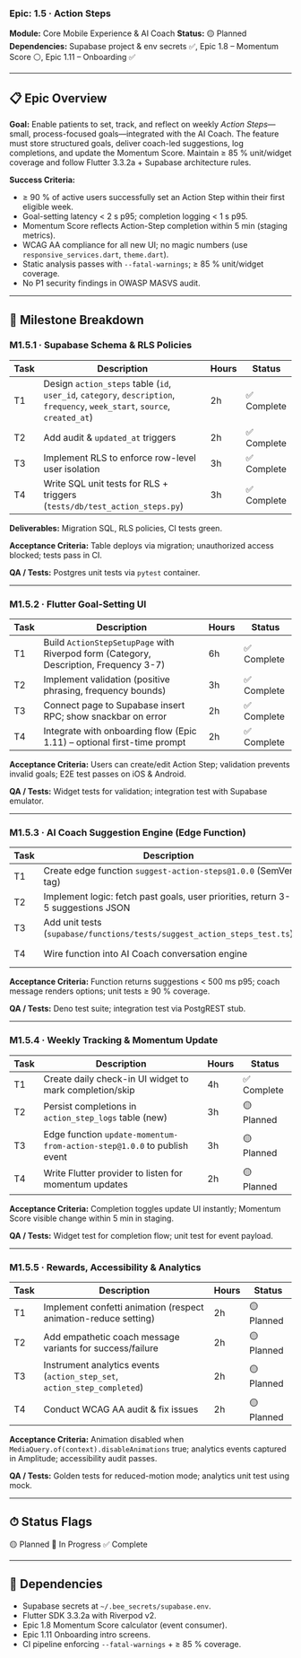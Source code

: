 ### Epic: 1.5 · Action Steps

**Module:** Core Mobile Experience & AI Coach **Status:** 🟡 Planned
**Dependencies:** Supabase project & env secrets ✅, Epic 1.8 – Momentum Score
⚪, Epic 1.11 – Onboarding ✅

---

## 📋 Epic Overview

**Goal:** Enable patients to set, track, and reflect on weekly _Action
Steps_—small, process-focused goals—integrated with the AI Coach. The feature
must store structured goals, deliver coach-led suggestions, log completions, and
update the Momentum Score. Maintain ≥ 85 % unit/widget coverage and follow
Flutter 3.3.2a + Supabase architecture rules.

**Success Criteria:**

- ≥ 90 % of active users successfully set an Action Step within their first
  eligible week.
- Goal-setting latency < 2 s p95; completion logging < 1 s p95.
- Momentum Score reflects Action-Step completion within 5 min (staging metrics).
- WCAG AA compliance for all new UI; no magic numbers (use
  `responsive_services.dart`, `theme.dart`).
- Static analysis passes with `--fatal-warnings`; ≥ 85 % unit/widget coverage.
- No P1 security findings in OWASP MASVS audit.

---

## 🏁 Milestone Breakdown

### M1.5.1 · Supabase Schema & RLS Policies

| Task | Description                                                                                                                 | Hours | Status      |
| ---- | --------------------------------------------------------------------------------------------------------------------------- | ----- | ----------- |
| T1   | Design `action_steps` table (`id`, `user_id`, `category`, `description`, `frequency`, `week_start`, `source`, `created_at`) | 2h    | ✅ Complete |
| T2   | Add audit & `updated_at` triggers                                                                                           | 2h    | ✅ Complete |
| T3   | Implement RLS to enforce row-level user isolation                                                                           | 3h    | ✅ Complete |
| T4   | Write SQL unit tests for RLS + triggers (`tests/db/test_action_steps.py`)                                                   | 3h    | ✅ Complete |

**Deliverables:** Migration SQL, RLS policies, CI tests green.

**Acceptance Criteria:** Table deploys via migration; unauthorized access
blocked; tests pass in CI.

**QA / Tests:** Postgres unit tests via `pytest` container.

---

### M1.5.2 · Flutter Goal-Setting UI

| Task | Description                                                                           | Hours | Status      |
| ---- | ------------------------------------------------------------------------------------- | ----- | ----------- |
| T1   | Build `ActionStepSetupPage` with Riverpod form (Category, Description, Frequency 3-7) | 6h    | ✅ Complete |
| T2   | Implement validation (positive phrasing, frequency bounds)                            | 3h    | ✅ Complete |
| T3   | Connect page to Supabase insert RPC; show snackbar on error                           | 2h    | ✅ Complete |
| T4   | Integrate with onboarding flow (Epic 1.11) – optional first-time prompt               | 2h    | ✅ Complete |

**Acceptance Criteria:** Users can create/edit Action Step; validation prevents
invalid goals; E2E test passes on iOS & Android.

**QA / Tests:** Widget tests for validation; integration test with Supabase
emulator.

---

### M1.5.3 · AI Coach Suggestion Engine (Edge Function)

| Task | Description                                                                     | Hours | Status      |
| ---- | ------------------------------------------------------------------------------- | ----- | ----------- |
| T1   | Create edge function `suggest-action-steps@1.0.0` (SemVer tag)                  | 4h    | ✅ Complete |
| T2   | Implement logic: fetch past goals, user priorities, return 3-5 suggestions JSON | 4h    | ✅ Complete |
| T3   | Add unit tests (`supabase/functions/tests/suggest_action_steps_test.ts`)        | 3h    | ✅ Complete |
| T4   | Wire function into AI Coach conversation engine                                 | 3h    | ✅ Complete |

**Acceptance Criteria:** Function returns suggestions < 500 ms p95; coach
message renders options; unit tests ≥ 90 % coverage.

**QA / Tests:** Deno test suite; integration test via PostgREST stub.

---

### M1.5.4 · Weekly Tracking & Momentum Update

| Task | Description                                                             | Hours | Status      |
| ---- | ----------------------------------------------------------------------- | ----- | ----------- |
| T1   | Create daily check-in UI widget to mark completion/skip                 | 4h    | ✅ Complete |
| T2   | Persist completions in `action_step_logs` table (new)                   | 3h    | 🟡 Planned  |
| T3   | Edge function `update-momentum-from-action-step@1.0.0` to publish event | 3h    | 🟡 Planned  |
| T4   | Write Flutter provider to listen for momentum updates                   | 2h    | 🟡 Planned  |

**Acceptance Criteria:** Completion toggles update UI instantly; Momentum Score
visible change within 5 min in staging.

**QA / Tests:** Widget test for completion flow; unit test for event payload.

---

### M1.5.5 · Rewards, Accessibility & Analytics

| Task | Description                                                              | Hours | Status     |
| ---- | ------------------------------------------------------------------------ | ----- | ---------- |
| T1   | Implement confetti animation (respect animation-reduce setting)          | 2h    | 🟡 Planned |
| T2   | Add empathetic coach message variants for success/failure                | 2h    | 🟡 Planned |
| T3   | Instrument analytics events (`action_step_set`, `action_step_completed`) | 2h    | 🟡 Planned |
| T4   | Conduct WCAG AA audit & fix issues                                       | 2h    | 🟡 Planned |

**Acceptance Criteria:** Animation disabled when
`MediaQuery.of(context).disableAnimations` true; analytics events captured in
Amplitude; accessibility audit passes.

**QA / Tests:** Golden tests for reduced-motion mode; analytics unit test using
mock.

---

## ⏱ Status Flags

🟡 Planned 🔵 In Progress ✅ Complete

---

## 🔗 Dependencies

- Supabase secrets at `~/.bee_secrets/supabase.env`.
- Flutter SDK 3.3.2a with Riverpod v2.
- Epic 1.8 Momentum Score calculator (event consumer).
- Epic 1.11 Onboarding intro screens.
- CI pipeline enforcing `--fatal-warnings` + ≥ 85 % coverage.

